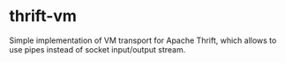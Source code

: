 thrift-vm
=========

Simple implementation of VM transport for Apache Thrift, which allows to use pipes instead of socket input/output stream.
